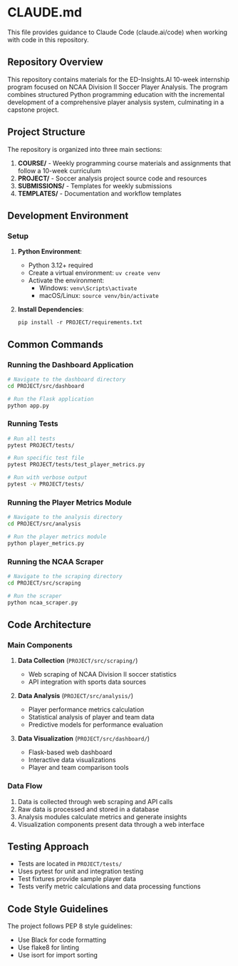 # CLAUDE.md

This file provides guidance to Claude Code (claude.ai/code) when working with code in this repository.

## Repository Overview

This repository contains materials for the ED-Insights.AI 10-week internship program focused on NCAA Division II Soccer Player Analysis. The program combines structured Python programming education with the incremental development of a comprehensive player analysis system, culminating in a capstone project.

## Project Structure

The repository is organized into three main sections:

1. **COURSE/** - Weekly programming course materials and assignments that follow a 10-week curriculum
2. **PROJECT/** - Soccer analysis project source code and resources
3. **SUBMISSIONS/** - Templates for weekly submissions
4. **TEMPLATES/** - Documentation and workflow templates

## Development Environment

### Setup

1. **Python Environment**:
   - Python 3.12+ required
   - Create a virtual environment: `uv create venv`
   - Activate the environment:
     - Windows: `venv\Scripts\activate`
     - macOS/Linux: `source venv/bin/activate`

2. **Install Dependencies**:
   ```
   pip install -r PROJECT/requirements.txt
   ```

## Common Commands

### Running the Dashboard Application

```bash
# Navigate to the dashboard directory
cd PROJECT/src/dashboard

# Run the Flask application
python app.py
```

### Running Tests

```bash
# Run all tests
pytest PROJECT/tests/

# Run specific test file
pytest PROJECT/tests/test_player_metrics.py

# Run with verbose output
pytest -v PROJECT/tests/
```

### Running the Player Metrics Module

```bash
# Navigate to the analysis directory
cd PROJECT/src/analysis

# Run the player metrics module
python player_metrics.py
```

### Running the NCAA Scraper

```bash
# Navigate to the scraping directory
cd PROJECT/src/scraping

# Run the scraper
python ncaa_scraper.py
```

## Code Architecture

### Main Components

1. **Data Collection** (`PROJECT/src/scraping/`)
   - Web scraping of NCAA Division II soccer statistics
   - API integration with sports data sources

2. **Data Analysis** (`PROJECT/src/analysis/`)
   - Player performance metrics calculation
   - Statistical analysis of player and team data
   - Predictive models for performance evaluation

3. **Data Visualization** (`PROJECT/src/dashboard/`)
   - Flask-based web dashboard
   - Interactive data visualizations
   - Player and team comparison tools

### Data Flow

1. Data is collected through web scraping and API calls
2. Raw data is processed and stored in a database
3. Analysis modules calculate metrics and generate insights
4. Visualization components present data through a web interface

## Testing Approach

- Tests are located in `PROJECT/tests/`
- Uses pytest for unit and integration testing
- Test fixtures provide sample player data
- Tests verify metric calculations and data processing functions

## Code Style Guidelines

The project follows PEP 8 style guidelines:
- Use Black for code formatting
- Use flake8 for linting
- Use isort for import sorting